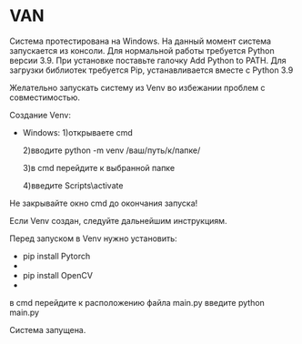 # VAN

Система протестирована на Windows.
На данный момент система запускается из консоли. 
Для нормальной работы требуется Python версии 3.9. При установке поставьте галочку Add Python to PATH.
Для загрузки библиотек требуется Pip, устанавливается вместе с Python 3.9

Желательно запускать систему из Venv во избежании проблем с совместимостью.

Создание Venv:
- Windows:
  1)открываете cmd
  
  2)вводите python -m venv /ваш/путь/к/папке/
  
  3)в cmd перейдите к выбранной папке
  
  4)введите Scripts\activate
  
Не закрывайте окно cmd до окончания запуска!

Если Venv создан, следуйте дальнейшим инструкциям.

Перед запуском в Venv нужно установить: 

- pip install Pytorch
- 
- pip install OpenCV
- 

в cmd перейдите к расположению файла main.py
введите python main.py

Система запущена.
